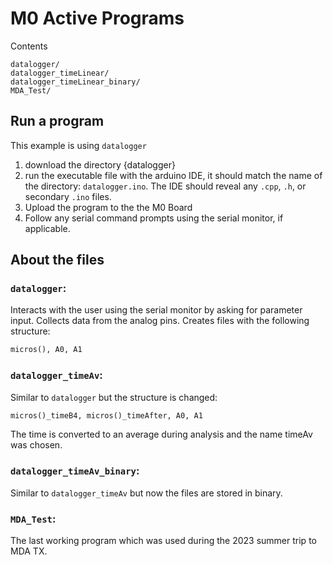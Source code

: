 # M0 Active Programs 
Contents 
```
datalogger/
datalogger_timeLinear/
datalogger_timeLinear_binary/
MDA_Test/
```
## Run a program 
This example is using `datalogger`
1. download the directory {datalogger}
2. run the executable file with the arduino IDE, it should match the name of the directory: `datalogger.ino`. The IDE should reveal any `.cpp`, `.h`, or secondary `.ino` files. 
3. Upload the program to the the M0 Board 
4. Follow any serial command prompts using the serial monitor, if applicable. 


## About the files 
### `datalogger`: 
Interacts with the user using the serial monitor by asking for parameter input. Collects data from the analog pins. Creates files with the following structure: 
```txt
micros(), A0, A1
```

### `datalogger_timeAv`:
Similar to `datalogger` but the structure is changed: 
```txt
micros()_timeB4, micros()_timeAfter, A0, A1
```
The time is converted to an average during analysis and the name timeAv was chosen. 

### `datalogger_timeAv_binary`: 
Similar to `datalogger_timeAv` but now the files are stored in binary. 

### `MDA_Test`: 
The last working program which was used during the 2023 summer trip to MDA TX. 